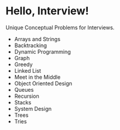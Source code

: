 # Hello, Interview!

Unique Conceptual Problems for Interviews.

* Arrays and Strings
* Backtracking
* Dynamic Programming
* Graph
* Greedy
* Linked List
* Meet in the Middle
* Object Oriented Design
* Queues
* Recursion
* Stacks
* System Design
* Trees
* Tries